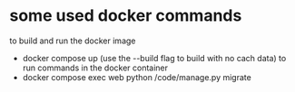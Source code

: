 # some used docker commands

to build and run the docker image
- docker compose up
(use the --build flag to build with no cach data)
to run commands in the docker container
- docker compose exec web python /code/manage.py migrate